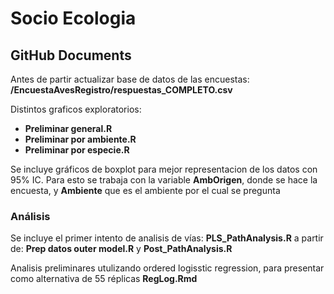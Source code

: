 Socio Ecologia
================

## GitHub Documents

Antes de partir actualizar base de datos de las encuestas:
**/EncuestaAvesRegistro/respuestas\_COMPLETO.csv**

Distintos graficos exploratorios:

  - **Preliminar general.R**
  - **Preliminar por ambiente.R**
  - **Preliminar por especie.R**

Se incluye gráficos de boxplot para mejor representacion de los datos
con 95% IC. Para esto se trabaja con la variable **AmbOrigen**, donde se
hace la encuesta, y **Ambiente** que es el ambiente por el cual se
pregunta

### Análisis

Se incluye el primer intento de analisis de vías:
**PLS\_PathAnalysis.R** a partir de: **Prep datos outer model.R** y
**Post\_PathAnalysis.R**

Analisis preliminares utulizando ordered logisstic regression, para
presentar como alternativa de 55 réplicas **RegLog.Rmd**
